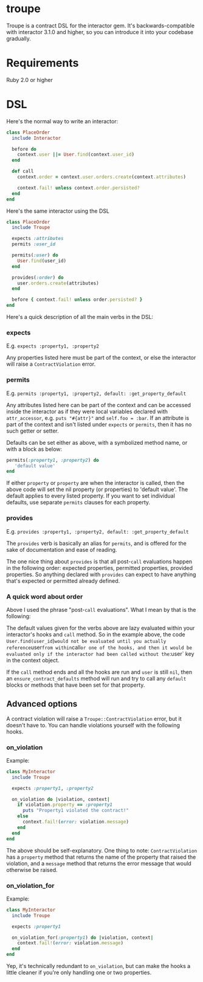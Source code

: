 # troupe
Troupe is a contract DSL for the interactor gem. It's backwards-compatible with
interactor 3.1.0 and higher, so you can introduce it into your codebase gradually.

# Requirements
Ruby 2.0 or higher

# DSL

Here's the normal way to write an interactor:
```ruby
class PlaceOrder
  include Interactor

  before do
    context.user ||= User.find(context.user_id)
  end

  def call
    context.order = context.user.orders.create(context.attributes)

    context.fail! unless context.order.persisted?
  end
end
```

Here's the same interactor using the DSL
```ruby
class PlaceOrder
  include Troupe

  expects :attributes
  permits :user_id

  permits(:user) do
    User.find(user_id)
  end

  provides(:order) do
    user.orders.create(attributes)
  end

  before { context.fail! unless order.persisted? }
end
```

Here's a quick description of all the main verbs in the DSL:

### expects
E.g. `expects :property1, :property2`

Any properties listed here must be part of the context, or else the interactor will raise a `ContractViolation` error.

### permits
E.g. `permits :property1, :property2, default: :get_property_default`

Any attributes listed here can be part of the context and can be accessed inside the interactor as if they were
 local variables declared with `attr_accessor`, e.g. `puts "#{attr}"` and `self.foo = :bar`. If an attribute is part
 of the context and isn't listed under `expects` or `permits`, then it has no such getter or setter.

Defaults can be set either as above, with a symbolized method name, or with a block as below:
```ruby
permits(:property1, :property2) do
   'default value'
end
```
If either `property` or `property` are when the interactor is called, then the above code will set the nil property (or properties)
to 'default value'. The default applies to every listed property. If you want to set individual defaults, use separate `permits` clauses for
 each property.

### provides
E.g. `provides :property1, :property2, default: :get_property_default`

The `provides` verb is basically an alias for `permits`, and is offered for the sake of documentation and ease of reading.

The one nice thing about `provides` is that all post-`call` evaluations happen in the following order: expected properties,
permitted properties, provided properties. So anything declared with `provides` can expect to have anything that's
expected or permitted already defined.

### A quick word about order
Above I used the phrase "post-`call` evaluations". What I mean by that is the following:

The default values given for the verbs above are lazy evaluated within your interactor's hooks and `call` method. So in the example above,
the code `User.find(user_id`)` would not be evaluated until you actually reference `user` from within `call` or one of the hooks,
and then it would be evaluated only if the interactor had been called without the `:user` key in the context object.

If the `call` method ends and all the hooks are run and `user` is still `nil`,
then an `ensure_contract_defaults` method will run and try to call any `default` blocks or methods
that have been set for that property.

## Advanced options

A contract violation will raise a `Troupe::ContractViolation` error, but it doesn't have to. You can handle violations
yourself with the following hooks.

### on_violation
Example:
```ruby
class MyInteractor
  include Troupe

  expects :property1, :property2

  on_violation do |violation, context|
    if violation.property == :property1
      puts "Property1 violated the contract!"
    else
      context.fail!(error: violation.message)
    end
  end
end
```
The above should be self-explanatory. One thing to note: `ContractViolation` has a `property` method that returns
the name of the property that raised the violation, and a `message` method that returns the error message that would
otherwise be raised.

### on_violation_for
Example:
```ruby
class MyInteractor
  include Troupe

  expects :property1

  on_violation_for(:property1) do |violation, context|
    context.fail!(error: violation.message)
  end
end
```
Yep, it's technically redundant to `on_violation`, but can make the hooks a little cleaner if you're only
handling one or two properties.